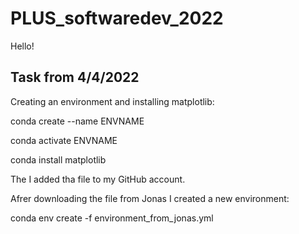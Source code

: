 # PLUS_softwaredev_2022
Hello!

Task from 4/4/2022
------------------
Creating an environment and installing matplotlib:

conda create --name ENVNAME

conda activate ENVNAME

conda install matplotlib

The I added tha file to my GitHub account.

Afrer downloading the file from Jonas I created a new environment:

conda env create -f environment_from_jonas.yml


